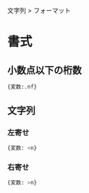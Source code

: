 文字列 > フォーマット
# 書式
## 小数点以下の桁数
```python
{変数:.nf}
```

## 文字列
### 左寄せ
```python
{変数: <n}
```

### 右寄せ
```python
{変数: >n}
```
